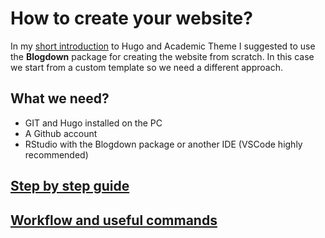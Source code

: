 # How to create your website?

In my [short introduction](https://github.com/filippogambarota/hugo_tutorial) to Hugo and Academic Theme I suggested to use the **Blogdown** package for creating the website from scratch. In this case we start from a custom template so we need a different approach.

## What we need?

* GIT and Hugo installed on the PC
* A Github account
* RStudio with the Blogdown package or another IDE (VSCode highly recommended)

## [Step by step guide](Pages/website_creation.md)
## [Workflow and useful commands](Pages/workflow_commands.md)